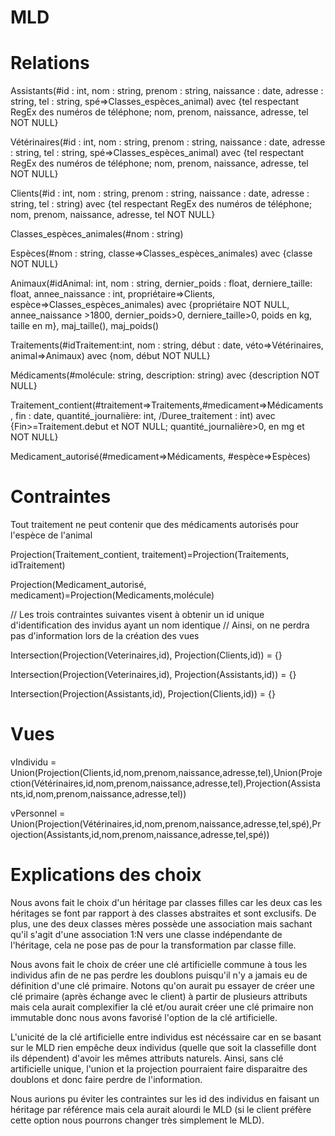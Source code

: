 MLD
===
# Relations

Assistants(#id : int, nom : string, prenom : string, naissance : date, adresse : string, tel : string, spé=>Classes\_espèces\_animal) avec {tel respectant RegEx des numéros de téléphone; nom, prenom, naissance, adresse, tel NOT NULL} 

Vétérinaires(#id : int, nom : string, prenom : string, naissance : date, adresse : string, tel : string, spé=>Classes\_espèces\_animal) avec {tel respectant RegEx des numéros de téléphone; nom, prenom, naissance, adresse, tel NOT NULL}

Clients(#id : int, nom : string, prenom : string, naissance : date, adresse : string, tel : string) avec {tel respectant RegEx des numéros de téléphone; nom, prenom, naissance, adresse, tel NOT NULL} 

Classes\_espèces\_animales(#nom : string)

Espèces(#nom : string, classe=>Classes\_espèces\_animales) avec {classe NOT NULL}

Animaux(#idAnimal: int, nom : string, dernier\_poids : float, derniere\_taille: float, annee\_naissance : int, propriétaire=>Clients, espèce=>Classes\_espèces\_animales) avec {propriétaire NOT NULL, annee_naissance >1800,
dernier\_poids>0, derniere\_taille>0, poids en kg, taille en m}, maj\_taille(), maj\_poids()

Traitements(#idTraitement:int, nom : string, début : date, véto=>Vétérinaires, animal=>Animaux) avec {nom, début NOT NULL}

Médicaments(#molécule: string, description: string) avec {description NOT NULL}

Traitement\_contient(#traitement=>Traitements,#medicament=>Médicaments,
 					fin : date, quantité\_journalière: int, /Duree\_traitement : int) avec {Fin>=Traitement.debut et NOT NULL; quantité\_journalière>0, en mg et NOT NULL}
 					

Medicament\_autorisé(#medicament=>Médicaments, #espèce=>Espèces)

# Contraintes

Tout traitement ne peut contenir que des médicaments autorisés pour l'espèce de l'animal

Projection(Traitement\_contient, traitement)=Projection(Traitements, idTraitement)

Projection(Medicament\_autorisé, medicament)=Projection(Medicaments,molécule)

// Les trois contraintes suivantes visent à obtenir un id unique d'identification des invidus ayant un nom identique
// Ainsi, on ne perdra pas d'information lors de la création des vues

Intersection(Projection(Veterinaires,id), Projection(Clients,id)) = {}

Intersection(Projection(Veterinaires,id), Projection(Assistants,id)) = {}

Intersection(Projection(Assistants,id), Projection(Clients,id)) = {}

# Vues

vIndividu = Union(Projection(Clients,id,nom,prenom,naissance,adresse,tel),Union(Projection(Vétérinaires,id,nom,prenom,naissance,adresse,tel),Projection(Assistants,id,nom,prenom,naissance,adresse,tel))

vPersonnel = Union(Projection(Vétérinaires,id,nom,prenom,naissance,adresse,tel,spé),Projection(Assistants,id,nom,prenom,naissance,adresse,tel,spé))

# Explications des choix

Nous avons fait le choix d'un héritage par classes filles car les deux cas les héritages
se font par rapport à des classes abstraites et sont exclusifs. De plus, une des deux classes
mères possède une association mais sachant qu'il s'agit d'une association 1:N vers une classe indépendante de l'héritage, cela ne pose
pas de pour la transformation par classe fille.

Nous avons fait le choix de créer une clé artificielle commune à tous les individus afin de ne pas perdre les doublons puisqu'il n'y a jamais
eu de définition d'une clé primaire. Notons qu'on aurait pu essayer de créer une clé primaire (après échange avec le client) à partir de plusieurs attributs mais
cela aurait complexifier la clé et/ou aurait créer une clé primaire non immutable donc nous avons favorisé l'option de la clé artificielle.

L'unicité de la clé artificielle entre individus est nécéssaire car en se basant sur le MLD rien empêche deux individus (quelle que soit la classefille dont ils dépendent)
d'avoir les mêmes attributs naturels. Ainsi, sans clé artificielle unique, l'union et la projection pourraient faire disparaitre des doublons et donc faire perdre de l'information.

Nous aurions pu éviter les contraintes sur les id des individus en faisant un héritage par référence mais cela aurait alourdi le MLD (si le client préfère cette option
nous pourrons changer très simplement le MLD).